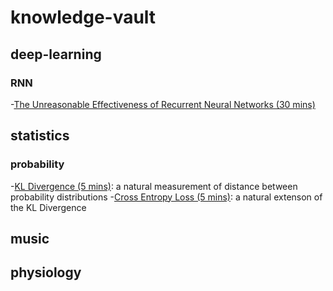 # knowledge-vault

## deep-learning

### RNN

-[The Unreasonable Effectiveness of Recurrent Neural Networks (30 mins)](https://karpathy.github.io/2015/05/21/rnn-effectiveness/)


## statistics

### probability

-[KL Divergence (5 mins)](https://www.youtube.com/watch?v=SxGYPqCgJWM): a natural measurement of distance between probability distributions
-[Cross Entropy Loss (5 mins)](https://www.youtube.com/watch?v=Pwgpl9mKars): a natural extenson of the KL Divergence

## music

## physiology